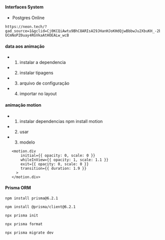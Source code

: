 #### Interfaces System


* Postgres Online
``` 
https://neon.tech/?gad_source=1&gclid=Cj0KCQiAwtu9BhC8ARIsAI9JHanHJoKHdQjwBbbwJu2XbuKH_-2bVUMbR7pNkf-UCmNoPZ0uay4RGVkaAtHOEALw_wcB
```

#### data aos animação

* 1. instalar a dependencia

* 2. instalar tipagens

* 3. arquivo de configuração

* 4. importar no layout

#### animação motion

* 1. instalar dependencias
npm install motion

* 2. usar

* 3. modelo
 ```
    <motion.div
        initial={{ opacity: 0, scale: 0 }}
        whileInView={{ opacity: 1, scale: 1.1 }}
        exit={{ opacity: 0, scale: 0 }}
        transition={{ duration: 1.9 }}
      >
    </motion.div>
 ```

#### Prisma ORM

```  
npm install prisma@6.2.1
```

```
npm install @prisma/client@6.2.1
```

```
npx prisma init
```

```
npx prisma format
```

```
npx prisma migrate dev
```
